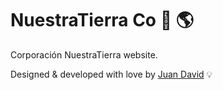 # NuestraTierra Co 🐢 🌎

Corporación NuestraTierra website.

Designed & developed with love by [Juan David](https://www.linkedin.com/in/juan-david-jaramillo-025749a6/) 💡
